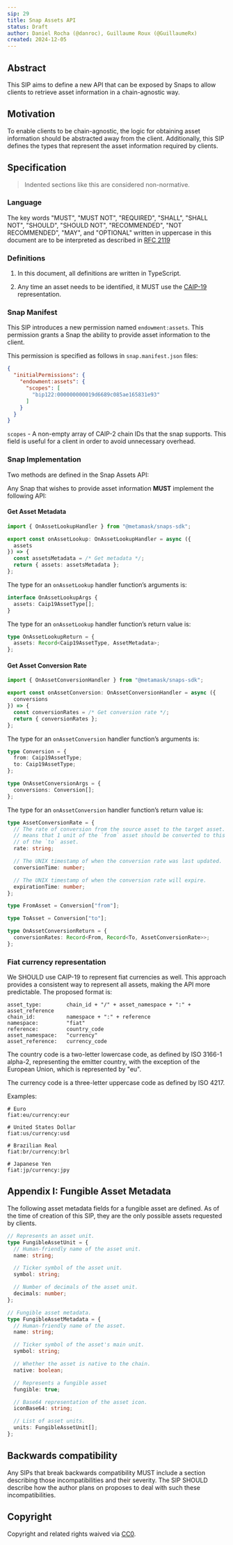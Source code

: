 ```yaml
---
sip: 29
title: Snap Assets API
status: Draft
author: Daniel Rocha (@danroc), Guillaume Roux (@GuillaumeRx)
created: 2024-12-05
---
```


## Abstract

This SIP aims to define a new API that can be exposed by Snaps to allow clients
to retrieve asset information in a chain-agnostic way.

## Motivation

To enable clients to be chain-agnostic, the logic for obtaining asset
information should be abstracted away from the client. Additionally, this SIP
defines the types that represent the asset information required by clients.

## Specification

> Indented sections like this are considered non-normative.

### Language

The key words "MUST", "MUST NOT", "REQUIRED", "SHALL", "SHALL NOT", "SHOULD",
"SHOULD NOT", "RECOMMENDED", "NOT RECOMMENDED", "MAY", and "OPTIONAL" written
in uppercase in this document are to be interpreted as described in [RFC
2119](https://www.ietf.org/rfc/rfc2119.txt)

### Definitions

1. In this document, all definitions are written in TypeScript.

2. Any time an asset needs to be identified, it MUST use the [CAIP-19][caip-19]
   representation.

### Snap Manifest

This SIP introduces a new permission named `endowment:assets`.
This permission grants a Snap the ability to provide asset information to the client.

This permission is specified as follows in `snap.manifest.json` files:

```json
{
  "initialPermissions": {
    "endowment:assets": {
      "scopes": [
        "bip122:000000000019d6689c085ae165831e93"
      ]
    }
  }
}
```

`scopes` - A non-empty array of CAIP-2 chain IDs that the snap supports. This field is useful for a client in order to avoid unnecessary overhead.

### Snap Implementation

Two methods are defined in the Snap Assets API:

Any Snap that wishes to provide asset information **MUST** implement the following API:

#### Get Asset Metadata

```typescript
import { OnAssetLookupHandler } from "@metamask/snaps-sdk";

export const onAssetLookup: OnAssetLookupHandler = async ({
  assets
}) => {
  const assetsMetadata = /* Get metadata */;
  return { assets: assetsMetadata };
};
```

The type for an `onAssetLookup` handler function’s arguments is:

```typescript
interface OnAssetLookupArgs {
  assets: Caip19AssetType[];
}
```

The type for an `onAssetLookup` handler function’s return value is:

```typescript
type OnAssetLookupReturn = {
  assets: Record<Caip19AssetType, AssetMetadata>;
};
```

#### Get Asset Conversion Rate

```typescript
import { OnAssetConversionHandler } from "@metamask/snaps-sdk";

export const onAssetConversion: OnAssetConversionHandler = async ({
  conversions
}) => {
  const conversionRates = /* Get conversion rate */;
  return { conversionRates };
};
```

The type for an `onAssetConversion` handler function’s arguments is:

```typescript
type Conversion = {
  from: Caip19AssetType;
  to: Caip19AssetType;
};

type OnAssetConversionArgs = {
  conversions: Conversion[];
};
```

The type for an `onAssetConversion` handler function’s return value is:

```typescript
type AssetConversionRate = {
  // The rate of conversion from the source asset to the target asset. It
  // means that 1 unit of the `from` asset should be converted to this amount
  // of the `to` asset.
  rate: string;

  // The UNIX timestamp of when the conversion rate was last updated.
  conversionTime: number;

  // The UNIX timestamp of when the conversion rate will expire.
  expirationTime: number;
};

type FromAsset = Conversion["from"];

type ToAsset = Conversion["to"];

type OnAssetConversionReturn = {
  conversionRates: Record<From, Record<To, AssetConversionRate>>;
};
```

### Fiat currency representation

We SHOULD use CAIP-19 to represent fiat currencies as well. This approach
provides a consistent way to represent all assets, making the API more
predictable. The proposed format is:

```
asset_type:        chain_id + "/" + asset_namespace + ":" + asset_reference
chain_id:          namespace + ":" + reference
namespace:         "fiat"
reference:         country_code
asset_namespace:   "currency"
asset_reference:   currency_code
```

The country code is a two-letter lowercase code, as defined by ISO 3166-1
alpha-2, representing the emitter country, with the exception of the European
Union, which is represented by "eu".

The currency code is a three-letter uppercase code as defined by ISO 4217.

Examples:

```
# Euro
fiat:eu/currency:eur

# United States Dollar
fiat:us/currency:usd

# Brazilian Real
fiat:br/currency:brl

# Japanese Yen
fiat:jp/currency:jpy
```

## Appendix I: Fungible Asset Metadata

The following asset metadata fields for a fungible asset are defined.
As of the time of creation of this SIP, they are the only possible assets requested by clients.

```typescript
// Represents an asset unit.
type FungibleAssetUnit = {
  // Human-friendly name of the asset unit.
  name: string;

  // Ticker symbol of the asset unit.
  symbol: string;

  // Number of decimals of the asset unit.
  decimals: number;
};

// Fungible asset metadata.
type FungibleAssetMetadata = {
  // Human-friendly name of the asset.
  name: string;

  // Ticker symbol of the asset's main unit.
  symbol: string;

  // Whether the asset is native to the chain.
  native: boolean;

  // Represents a fungible asset
  fungible: true;

  // Base64 representation of the asset icon.
  iconBase64: string;

  // List of asset units.
  units: FungibleAssetUnit[];
};
```

## Backwards compatibility

Any SIPs that break backwards compatibility MUST include a section describing
those incompatibilities and their severity. The SIP SHOULD describe how the
author plans on proposes to deal with such these incompatibilities.

## Copyright

Copyright and related rights waived via [CC0](../LICENSE).

[caip-19]: https://github.com/ChainAgnostic/CAIPs/blob/main/CAIPs/caip-19.md
